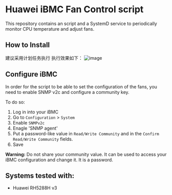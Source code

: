 # Huawei iBMC Fan Control script

This repository contains an script and a SystemD service to periodically monitor
CPU temperature and adjust fans.

## How to Install

建议采用计划任务执行
执行效果如下：
![image](https://github.com/user-attachments/assets/bb074b64-9407-46db-b998-b9b0b0b660a2)


## Configure iBMC

In order for the script to be able to set the configuration of the fans, you
need to enable SNMP v2c and configure a community key.

To do so:

1. Log in into your iBMC
2. Go to `Configuration` > `System`
3. Enable `SNMPv2c`
4. Enagle 'SNMP agent'
5. Put a password-like value in `Read/Write Community` and in the `Confirm Read/Write Community` fields.
6. Save

**Warning:** Do not share your community value. It can be used to access your
iBMC configuration and change it. It is a password.

## Systems tested with:

- Huawei RH5288H v3
